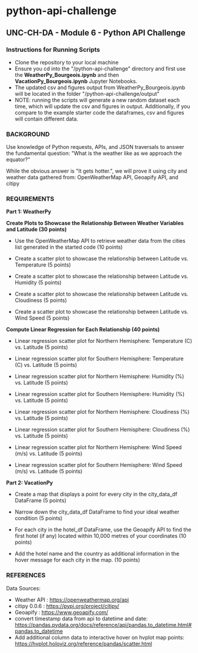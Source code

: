# python-api-challenge
## UNC-CH-DA - Module 6 - Python API Challenge

### **Instructions for Running Scripts**
* Clone the repository to your local machine
* Ensure you cd into the "/python-api-challenge" directory and first use the **WeatherPy_Bourgeois.ipynb** and then **VacationPy_Bourgeois.ipynb** Jupyter Notebooks.
* The updated csv and figures output from WeatherPy_Bourgeois.ipynb will be located in the folder "/python-api-challenge/output"
* NOTE: running the scripts will generate a new random dataset each time, which will update the csv and figures in output. Additionally, if you compare to the example starter code the dataframes, csv and figures will contain different data.

### **BACKGROUND** 

Use knowledge of Python requests, APIs, and JSON traversals to answer the fundamental question: "What is the weather like as we approach the equator?"

While the obvious answer is "It gets hotter.", we will prove it using city and weather data gathered from: OpenWeatherMap API, Geoapify API, and citipy

### **REQUIREMENTS**

**Part 1: WeatherPy**

**Create Plots to Showcase the Relationship Between Weather Variables and Latitude (30 points)**
* Use the OpenWeatherMap API to retrieve weather data from the cities list generated in the started code (10 points)

* Create a scatter plot to showcase the relationship between Latitude vs. Temperature (5 points)

* Create a scatter plot to showcase the relationship between Latitude vs. Humidity (5 points)

* Create a scatter plot to showcase the relationship between Latitude vs. Cloudiness (5 points)

* Create a scatter plot to showcase the relationship between Latitude vs. Wind Speed (5 points)

**Compute Linear Regression for Each Relationship (40 points)**
* Linear regression scatter plot for Northern Hemisphere: Temperature (C) vs. Latitude (5 points)

* Linear regression scatter plot for Southern Hemisphere: Temperature (C) vs. Latitude (5 points)

* Linear regression scatter plot for Northern Hemisphere: Humidity (%) vs. Latitude (5 points)

* Linear regression scatter plot for Southern Hemisphere: Humidity (%) vs. Latitude (5 points)

* Linear regression scatter plot for Northern Hemisphere: Cloudiness (%) vs. Latitude (5 points)

* Linear regression scatter plot for Southern Hemisphere: Cloudiness (%) vs. Latitude (5 points)

* Linear regression scatter plot for Northern Hemisphere: Wind Speed (m/s) vs. Latitude (5 points)

* Linear regression scatter plot for Southern Hemisphere: Wind Speed (m/s) vs. Latitude (5 points)

**Part 2: VacationPy**
* Create a map that displays a point for every city in the city_data_df DataFrame (5 points)

* Narrow down the city_data_df DataFrame to find your ideal weather condition (5 points)

* For each city in the hotel_df DataFrame, use the Geoapify API to find the first hotel (if any) located within 10,000 metres of your coordinates (10 points)

* Add the hotel name and the country as additional information in the hover message for each city in the map. (10 points)


### **REFERENCES**
Data Sources:
*   Weather API : https://openweathermap.org/api
*   citipy 0.0.6 : https://pypi.org/project/citipy/
*   Geoapify : https://www.geoapify.com/ 
*   convert timestamp data from api to datetime and date: https://pandas.pydata.org/docs/reference/api/pandas.to_datetime.html#pandas.to_datetime 
*   Add additional column data to interactive hover on hvplot map points: https://hvplot.holoviz.org/reference/pandas/scatter.html 
